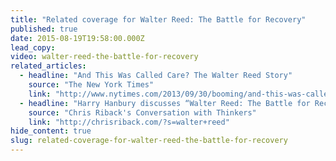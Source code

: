 ```yaml
---
title: "Related coverage for Walter Reed: The Battle for Recovery"
published: true
date: 2015-08-19T19:58:00.000Z
lead_copy:
video: walter-reed-the-battle-for-recovery
related_articles:
  - headline: "And This Was Called Care? The Walter Reed Story"
    source: "The New York Times"
    link: "http://www.nytimes.com/2013/09/30/booming/and-this-was-called-care-the-walter-reed-story.html?ref=booming&_r=0"
  - headline: "Harry Hanbury discusses “Walter Reed: The Battle for Recovery”"
    source: "Chris Riback's Conversation with Thinkers"
    link: "http://chrisriback.com/?s=walter+reed"
hide_content: true
slug: related-coverage-for-walter-reed-the-battle-for-recovery
---
```


